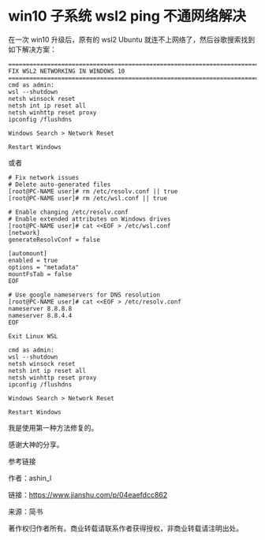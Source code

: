 # win10 子系统 wsl2 ping 不通网络解决 #

在一次 win10 升级后，原有的 wsl2 Ubuntu 就连不上网络了，然后谷歌搜索找到如下解决方案：

```
=============================================================================
FIX WSL2 NETWORKING IN WINDOWS 10
=============================================================================
cmd as admin:
wsl --shutdown
netsh winsock reset
netsh int ip reset all
netsh winhttp reset proxy
ipconfig /flushdns

Windows Search > Network Reset

Restart Windows
```

或者

```
# Fix network issues
# Delete auto-generated files
[root@PC-NAME user]# rm /etc/resolv.conf || true
[root@PC-NAME user]# rm /etc/wsl.conf || true

# Enable changing /etc/resolv.conf
# Enable extended attributes on Windows drives
[root@PC-NAME user]# cat <<EOF > /etc/wsl.conf
[network]
generateResolvConf = false

[automount]
enabled = true
options = "metadata"
mountFsTab = false
EOF

# Use google nameservers for DNS resolution
[root@PC-NAME user]# cat <<EOF > /etc/resolv.conf
nameserver 8.8.8.8
nameserver 8.8.4.4
EOF

Exit Linux WSL

cmd as admin:
wsl --shutdown
netsh winsock reset
netsh int ip reset all
netsh winhttp reset proxy
ipconfig /flushdns

Windows Search > Network Reset

Restart Windows
```

我是使用第一种方法修复的。

感谢大神的分享。

参考链接

作者：ashin_l

链接：https://www.jianshu.com/p/04eaefdcc862

来源：简书

著作权归作者所有。商业转载请联系作者获得授权，非商业转载请注明出处。
